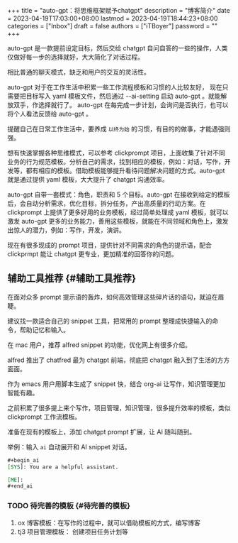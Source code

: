 ﻿+++
title = "auto-gpt：将思维框架赋予chatgpt"
description = "博客简介"
date = 2023-04-19T17:03:00+08:00
lastmod = 2023-04-19T18:44:23+08:00
categories = ["Inbox"]
draft = false
authors = ["iTBoyer"]
password = ""
+++

auto-gpt 是一款提前设定目标，然后交给 chatgpt 自问自答的一些的操作，人类仅做好每一步的选择就好，大大简化了对话过程。 

相比普通的聊天模式，缺乏和用户的交互的灵活性。 

auto-gpt 对于在工作生活中积累一些工作流程模板和习惯的人比较友好， 现在只需要把目标写入 yaml 模板文件，然后通过 --ai-setting 启动 auto-gpt 。就能解放双手，作选择就行了。 auto-gpt 在每完成一步计划，会询问是否执行，也可以将个人看法反馈给 auto-gpt 。 

提醒自己在日常工作生活中，要养成 `以终为始` 的习惯，有目的的做事，才能遇强则强。 

想有快速掌握各种思维模式，可以参考 clickprompt 项目，上面收集了针对不同业务的行为规范模板。分析自己的需求，找到相应的模板，例如：对话，写作，开发等，都有相应的模板。借助模板能够提升看待问题解决问题的方式。auto-gpt 就是通过提供 yaml 模板，大大提升了 chatgpt 沟通效率。 

auto-gpt 自带一套模式：角色，职责和 5 个目标。auto-gpt 在接收到给定的模板后，会自动分析需求，优化目标，拆分任务，产出高质量的行动方案。在 clickprompt 上提供了更多好用的业务模板，经过简单处理成 yaml 模板，就可以激发 auto-gpt 更多的业务能力，善用这些模板，就能在不同领域和角色上，激发出惊人的潜力，例如：写作，开发，演讲。 

现在有很多现成的 prompt 项目，提供针对不同需求的角色的提示语，配合 clickprmpt 能让 chatgpt 更专业，更加精准的回答你的问题。 


## 辅助工具推荐 {#辅助工具推荐}

在面对众多 prompt 提示语的轰炸，如何高效管理这些碎片话的语句，就迫在眉睫。 

建议找一款适合自己的 snippet 工具，把常用的 prompt 整理成快捷输入的命令，帮助记忆和输入。 

在 mac 用户，推荐 alfred snippet 的功能，优化网上有很多介绍。 

alfred 推出了 chatfred 最为 chatgpt 前端，彻底把 chatgpt 融入到了生活的方方面面。 

作为 emacs 用户用脚本生成了 snippet 快，结合 org-ai 让写作，知识管理更加智能有趣。 

之前积累了很多提上来个写作，项目管理，知识管理，很多提升效率的模板，类似 clickprompt 工作流模板。 

准备在现有的模板上，添加 chatgpt prompt 扩展，让 AI 随叫随到。 

举例：输入 `ai` 自动展开和 AI snippet 对话。 

```org { linenos=true, linenostart=1, hl_lines=["0-0","0-0"] }
#+begin_ai
[SYS]: You are a helpful assistant.

[ME]:
#+end_ai
```


### <span class="org-todo todo TODO">TODO</span> 待完善的模板 {#待完善的模板}

1.  ox 博客模板：在写作的过程中，就可以借助模板的方式，编写博客
2.  tj3 项目管理模板： 创建项目任务计划等

